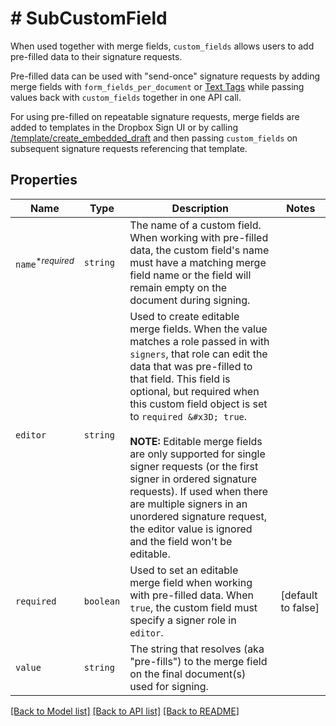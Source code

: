 # # SubCustomField

When used together with merge fields, `custom_fields` allows users to add pre-filled data to their signature requests.

Pre-filled data can be used with &quot;send-once&quot; signature requests by adding merge fields with `form_fields_per_document` or [Text Tags](https://app.hellosign.com/api/textTagsWalkthrough#TextTagIntro) while passing values back with `custom_fields` together in one API call.

For using pre-filled on repeatable signature requests, merge fields are added to templates in the Dropbox Sign UI or by calling [/template/create_embedded_draft](/api/reference/operation/templateCreateEmbeddedDraft) and then passing `custom_fields` on subsequent signature requests referencing that template.

## Properties

Name | Type | Description | Notes
------------ | ------------- | ------------- | -------------
| `name`<sup>*_required_</sup> | ```string``` |  The name of a custom field. When working with pre-filled data, the custom field&#39;s name must have a matching merge field name or the field will remain empty on the document during signing.  |  |
| `editor` | ```string``` |  Used to create editable merge fields. When the value matches a role passed in with `signers`, that role can edit the data that was pre-filled to that field. This field is optional, but required when this custom field object is set to `required &#x3D; true`.<br><br>**NOTE:** Editable merge fields are only supported for single signer requests (or the first signer in ordered signature requests). If used when there are multiple signers in an unordered signature request, the editor value is ignored and the field won&#39;t be editable.  |  |
| `required` | ```boolean``` |  Used to set an editable merge field when working with pre-filled data. When `true`, the custom field must specify a signer role in `editor`.  |  [default to false] |
| `value` | ```string``` |  The string that resolves (aka &quot;pre-fills&quot;) to the merge field on the final document(s) used for signing.  |  |

[[Back to Model list]](../../README.md#models) [[Back to API list]](../../README.md#endpoints) [[Back to README]](../../README.md)
